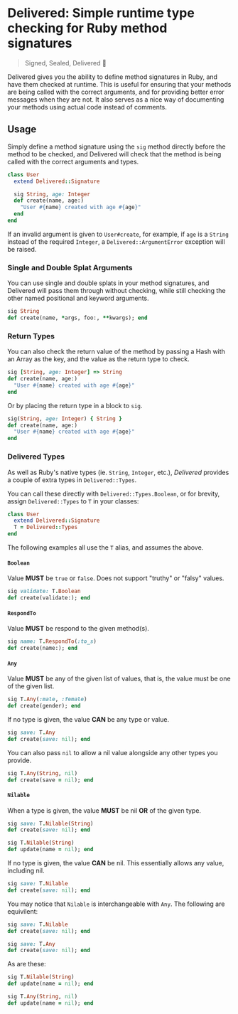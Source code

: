 # Delivered: Simple runtime type checking for Ruby method signatures

> Signed, Sealed, Delivered 🎹

Delivered gives you the ability to define method signatures in Ruby, and have them checked at
runtime. This is useful for ensuring that your methods are being called with the correct arguments,
and for providing better error messages when they are not. It also serves as a nice way of
documenting your methods using actual code instead of comments.

## Usage

Simply define a method signature using the `sig` method directly before the method to be checked,
and Delivered will check that the method is being called with the correct arguments and types.

```ruby
class User
  extend Delivered::Signature

  sig String, age: Integer
  def create(name, age:)
    "User #{name} created with age #{age}"
  end
end
```

If an invalid argument is given to `User#create`, for example, if `age` is a `String` instead of
the required `Integer`, a `Delivered::ArgumentError` exception will be raised.

### Single and Double Splat Arguments

You can use single and double splats in your method signatures, and Delivered will pass them through
without checking, while still checking the other named positional and keyword arguments.

```ruby
sig String
def create(name, *args, foo:, **kwargs); end
```

### Return Types

You can also check the return value of the method by passing a Hash with an Array as the key, and
the value as the return type to check.

```ruby
sig [String, age: Integer] => String
def create(name, age:)
  "User #{name} created with age #{age}"
end
```

Or by placing the return type in a block to `sig`.

```ruby
sig(String, age: Integer) { String }
def create(name, age:)
  "User #{name} created with age #{age}"
end
```

### Delivered Types

As well as Ruby's native types (ie. `String`, `Integer`, etc.), _Delivered_ provides a couple of
extra types in `Delivered::Types`.

You can call these directly with `Delivered::Types.Boolean`, or for brevity, assign
`Delivered::Types` to `T` in your classes:

```ruby
class User
  extend Delivered::Signature
  T = Delivered::Types
end
```

The following examples all use the `T` alias, and assumes the above.

#### `Boolean`

Value **MUST** be `true` or `false`. Does not support "truthy" or "falsy" values.

```ruby
sig validate: T.Boolean
def create(validate:); end
```

#### `RespondTo`

Value **MUST** be respond to the given method(s).

```ruby
sig name: T.RespondTo(:to_s)
def create(name:); end
```

#### `Any`

Value **MUST** be any of the given list of values, that is, the value must be one of the given list.

```ruby
sig T.Any(:male, :female)
def create(gender); end
```

If no type is given, the value **CAN** be any type or value.

```ruby
sig save: T.Any
def create(save: nil); end
```

You can also pass `nil` to allow a nil value alongside any other types you provide.

```ruby
sig T.Any(String, nil)
def create(save = nil); end
```

#### `Nilable`

When a type is given, the value **MUST** be nil **OR** of the given type.

```ruby
sig save: T.Nilable(String)
def create(save: nil); end

sig T.Nilable(String)
def update(name = nil); end
```

If no type is given, the value **CAN** be nil. This essentially allows any value, including nil.

```ruby
sig save: T.Nilable
def create(save: nil); end
```

You may notice that `Nilable` is interchangeable with `Any`. The following are equivilent:

```ruby
sig save: T.Nilable
def create(save: nil); end
```

```ruby
sig save: T.Any
def create(save: nil); end
```

As are these:

```ruby
sig T.Nilable(String)
def update(name = nil); end
```

```ruby
sig T.Any(String, nil)
def update(name = nil); end
```
